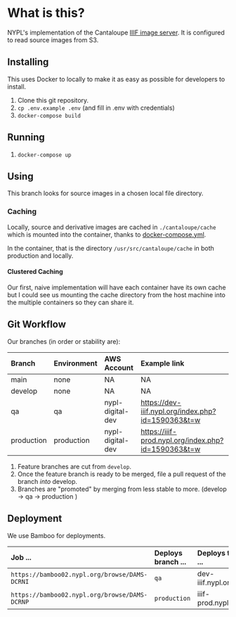 # What is this?

NYPL's implementation of the Cantaloupe [IIIF image server](https://medusa-project.github.io/cantaloupe/).
It is configured to read source images from S3.

## Installing

This uses Docker to locally to make it as easy as possible for developers to install.

1.  Clone this git repository.
2.  `cp .env.example .env` (and fill in .env with credentials)
3.  `docker-compose build`

## Running

1.  `docker-compose up`

## Using

This branch looks for source images in a chosen local file directory. 

### Caching

Locally, source and derivative images are cached in `./cantaloupe/cache`
which is mounted into the container, thanks to [docker-compose.yml](./docker-compose.yml).

In the container, that is the directory `/usr/src/cantaloupe/cache` in both production and
locally.

#### Clustered Caching

Our first, naive implementation will have each container have its own cache
but I could see us mounting the cache directory from the host machine into
the multiple containers so they can share it.

## Git Workflow

Our branches (in order or stability are):

| Branch     | Environment | AWS Account      | Example link                                         |  
|:-----------|:------------|:-----------------|:-----------------------------------------------------|
| main       | none        | NA               | NA                                                   |
| develop    | none        | NA               | NA                                                   |
| qa         | qa          | nypl-digital-dev | https://dev-iiif.nypl.org/index.php?id=1590363&t=w   |
| production | production  | nypl-digital-dev | https://iiif-prod.nypl.org/index.php?id=1590363&t=w  |

1. Feature branches are cut from `develop`.
2. Once the feature branch is ready to be merged, file a pull request of the branch _into_ develop.
3. Branches are "promoted" by merging from less stable to more. (develop -> qa -> production )

## Deployment

We use Bamboo for deployments. 

| Job ...                                             | Deploys branch ... | Deploys to ...     |
|:----------------------------------------------------|:-------------------|:-------------------|
| `https://bamboo02.nypl.org/browse/DAMS-DCRNI`       | `qa`               | dev-iiif.nypl.org  |
| `https://bamboo02.nypl.org/browse/DAMS-DCRNP`       | `production`       | iiif-prod.nypl.org |

